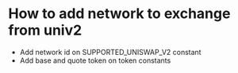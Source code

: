 # How to add network to exchange from univ2

- Add network id on SUPPORTED_UNISWAP_V2 constant
- Add base and quote token on token constants
